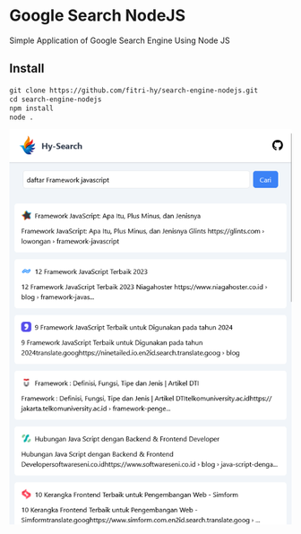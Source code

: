 # Google Search NodeJS

Simple Application of Google Search Engine Using Node JS

## Install

```
git clone https://github.com/fitri-hy/search-engine-nodejs.git
cd search-engine-nodejs
npm install
node .
```

<img src="Screenshot.png" />